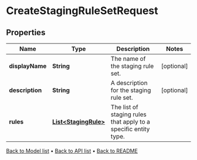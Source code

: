 

# CreateStagingRuleSetRequest


## Properties

| Name | Type | Description | Notes |
|------------ | ------------- | ------------- | -------------|
|**displayName** | **String** | The name of the staging rule set. |  [optional] |
|**description** | **String** | A description for the staging rule set. |  [optional] |
|**rules** | [**List&lt;StagingRule&gt;**](StagingRule.md) | The list of staging rules that apply to a specific entity type. |  |



[Back to Model list](../README.md#documentation-for-models) &#8226; [Back to API list](../README.md#documentation-for-api-endpoints) &#8226; [Back to README](../README.md)


